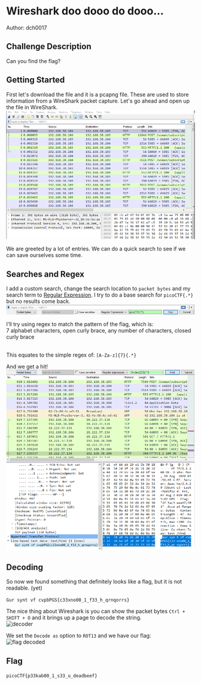 # Wireshark doo dooo do dooo...
Author: dch0017

## Challenge Description
Can you find the flag?

## Getting Started
First let's download the file and it is a pcapng file. These are used to store information from a WireShark packet capture. Let's go ahead and open up the file in WireShark.</br>
![Wireshark](./wireshark.png)
</br>

We are greeted by a lot of entries. We can do a quick search to see if we can save ourselves some time.

## Searches and Regex
I add a custom search, change the search location to ```packet bytes``` and my search term to [Regular Expression](https://ubuntu.com/blog/regex-basics). I try to do a base search for ```picoCTF{.*}``` but no results come back.</br>
![first search](./firstsearch.png)
</br>

I'll try using regex to match the pattern of the flag, which is:</br>
7 alphabet characters, open curly brace, any number of characters, closed curly brace</br></br>

This equates to the simple regex of: ```[A-Za-z]{7}{.*}```</br>

And we get a hit!</br>
![second search](./secondsearch.png)
</br>

## Decoding 

So now we found something that definitely looks like a flag, but it is not readable. (yet)

```Gur synt vf cvpbPGS{c33xno00_1_f33_h_qrnqorrs} ```

The nice thing about Wireshark is you can show the packet bytes ```Ctrl + SHIFT + O``` and it brings up a page to decode the string.</br>
![decoder](./decoder.png)
</br>

We set the ```Decode as``` option to ```ROT13``` and we have our flag:</br>
![flag decoded](./flagdecoded.png)

## Flag
```picoCTF{p33kab00_1_s33_u_deadbeef} ```
